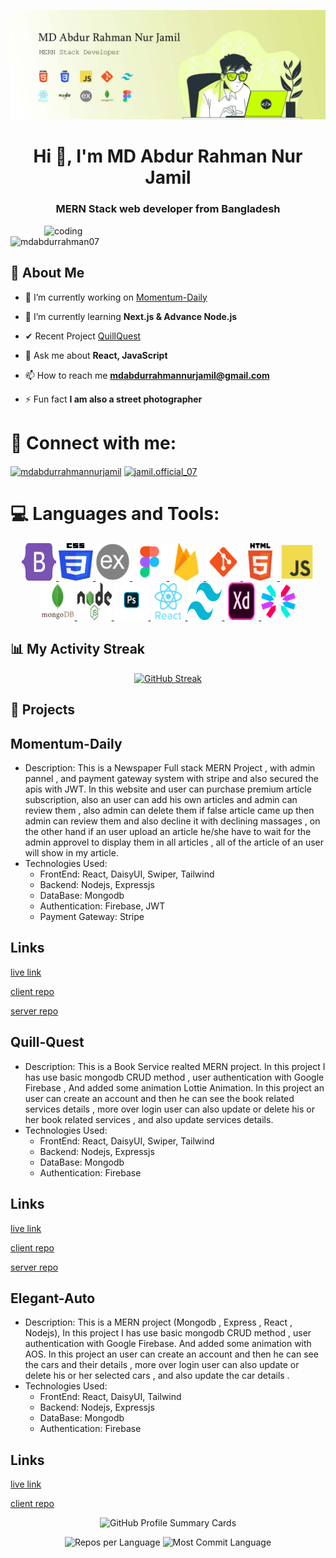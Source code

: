 ![An old rock in the desert](https://raw.githubusercontent.com/mdabdurrahman07/mdabdurrahman07/main/assets/banner/J-1.jpg "Shiprock, New Mexico by Beau Rogers")
<h1 align="center">Hi 👋, I'm MD Abdur Rahman Nur Jamil</h1>
<h3 align="center">MERN Stack web developer from Bangladesh</h3>
<img align="right" alt="coding" width="450" src="https://camo.githubusercontent.com/cae12fddd9d6982901d82580bdf321d81fb299141098ca1c2d4891870827bf17/68747470733a2f2f6d69726f2e6d656469756d2e636f6d2f6d61782f313336302f302a37513379765349765f7430696f4a2d5a2e676966">
<p align="left"> <img src="https://komarev.com/ghpvc/?username=mdabdurrahman07&label=Profile%20views&color=0e75b6&style=flat" alt="mdabdurrahman07" /> </p>

## 🤠 About Me

- 🔭 I’m currently working on [Momentum-Daily](https://momentum-daily.web.app/)

- 🌱 I’m currently learning **Next.js & Advance Node.js**

- ✔ Recent Project [QuillQuest](https://quillquest-92dfc.web.app/)

- 💬 Ask me about **React, JavaScript**

- 📫 How to reach me **mdabdurrahmannurjamil@gmail.com**

- ⚡ Fun fact **I am also a street photographer**

# 🔗 Connect with me:
<p align="left">
<a href="https://fb.com/mdabdurrahmannurjamil" target="blank"><img align="center" src="https://raw.githubusercontent.com/rahuldkjain/github-profile-readme-generator/master/src/images/icons/Social/facebook.svg" alt="mdabdurrahmannurjamil" height="30" width="40" /></a>
<a href="https://instagram.com/jamil.official_07" target="blank"><img align="center" src="https://raw.githubusercontent.com/rahuldkjain/github-profile-readme-generator/master/src/images/icons/Social/instagram.svg" alt="jamil.official_07" height="30" width="40" /></a>
</p>

# 💻 Languages and Tools:
<p align="center">  <a href="https://getbootstrap.com" target="_blank" rel="noreferrer"> <img src="https://raw.githubusercontent.com/mdabdurrahman07/mdabdurrahman07/main/assets/Icons/bootstrap.png" alt="bootstrap" width="55" height="60"/> </a>
 <a href="https://www.w3schools.com/css/" target="_blank" rel="noreferrer"> <img src="https://raw.githubusercontent.com/mdabdurrahman07/mdabdurrahman07/main/assets/Icons/CSS.png" alt="css3" width="55" height="60"/> </a> 
 <a href="https://expressjs.com" target="_blank" rel="noreferrer"> <img src="https://raw.githubusercontent.com/mdabdurrahman07/mdabdurrahman07/main/assets/Icons/express.png" alt="express" width="55" height="60"/> </a> 
 <a href="https://www.figma.com/" target="_blank" rel="noreferrer"> <img src="https://raw.githubusercontent.com/mdabdurrahman07/mdabdurrahman07/main/assets/Icons/figma.png" alt="figma" width="55" height="60"/> </a> 
 <a href="https://firebase.google.com/" target="_blank" rel="noreferrer"> <img src="https://raw.githubusercontent.com/mdabdurrahman07/mdabdurrahman07/main/assets/Icons/firebase.png" alt="firebase" width="55" height="60"/> </a>
<a href="https://git-scm.com/" target="_blank" rel="noreferrer"> <img src="https://raw.githubusercontent.com/mdabdurrahman07/mdabdurrahman07/main/assets/Icons/git.png" alt="git" width="55" height="60"/> </a>
<a href="https://www.w3.org/html/" target="_blank" rel="noreferrer"> <img src="https://raw.githubusercontent.com/mdabdurrahman07/mdabdurrahman07/main/assets/Icons/HTML.png" alt="html5" width="55" height="60"/> </a>
<a href="https://developer.mozilla.org/en-US/docs/Web/JavaScript" target="_blank" rel="noreferrer"> <img src="https://raw.githubusercontent.com/mdabdurrahman07/mdabdurrahman07/main/assets/Icons/JS.png" alt="javascript"width="55" height="60"/> </a>
<a href="https://www.mongodb.com/" target="_blank" rel="noreferrer"> <img src="https://raw.githubusercontent.com/devicons/devicon/master/icons/mongodb/mongodb-original-wordmark.svg" alt="mongodb" width="55" height="60"/> </a>
<a href="https://nodejs.org" target="_blank" rel="noreferrer"> <img src="https://raw.githubusercontent.com/mdabdurrahman07/mdabdurrahman07/main/assets/Icons/Node.png" alt="nodejs" width="55" height="60"/> </a> 
<a href="https://www.photoshop.com/en" target="_blank" rel="noreferrer"> <img src="https://raw.githubusercontent.com/mdabdurrahman07/mdabdurrahman07/main/assets/Icons/ps.png" alt="photoshop" width="55" height="60"/> </a>
<a href="https://reactjs.org/" target="_blank" rel="noreferrer"> <img src="https://raw.githubusercontent.com/mdabdurrahman07/mdabdurrahman07/main/assets/Icons/React.png" alt="react" width="55" height="60"/>
</a> <a href="https://tailwindcss.com/" target="_blank" rel="noreferrer"> <img src="https://raw.githubusercontent.com/mdabdurrahman07/mdabdurrahman07/main/assets/Icons/tailwind.png" alt="tailwind" width="55" height="60"/> </a>
<a href="https://www.adobe.com/products/xd.html" target="_blank" rel="noreferrer"> <img src="https://raw.githubusercontent.com/mdabdurrahman07/mdabdurrahman07/main/assets/Icons/xd.png" alt="xd" width="55" height="60"/> </a> <a href="https://jwt.io/" target="_blank" rel="noreferrer"> <img src="https://raw.githubusercontent.com/mdabdurrahman07/mdabdurrahman07/main/assets/Icons/JWT.png" alt="jwt" width="55" height="60"/> </a> </p>


## 📊 My Activity Streak 

<p align="center"><a href="https://git.io/streak-stats"><img src="https://github-readme-streak-stats.herokuapp.com?user=mdabdurrahman07&theme=merko&date_format=%5BY%20%5DM%20j" alt="GitHub Streak" /></a></p>

## 📂 Projects 


## Momentum-Daily
- Description: This is a Newspaper Full stack MERN Project , with admin pannel , and payment gateway system with stripe and also secured the apis with JWT. In this website and user can purchase premium article subscription, also an user can add his own articles and admin can review them , also admin can delete them if false article came up then admin can review them and also decline it with declining massages , on the other hand if an user upload an article he/she have to wait for the admin approvel to display them in all articles , all of the article of an user will show in my article.
- Technologies Used:
  - FrontEnd: React, DaisyUI, Swiper, Tailwind
  - Backend: Nodejs, Expressjs
  - DataBase: Mongodb
  - Authentication: Firebase, JWT
  - Payment Gateway: Stripe 

 ## Links

[live link](https://momentum-daily.web.app/)

[client repo](https://github.com/mdabdurrahman07/Momentum-Daily-Client)

[server repo](https://github.com/mdabdurrahman07/Momentum-Daily-Server)

## Quill-Quest
- Description: This is a Book Service realted MERN project. In this project I has use basic mongodb CRUD method , user authentication with Google Firebase , And added some animation Lottie Animation. In this project an user can create an account and then he can see the book related services details , more over login user can also update or delete his or her book related services , and also update services details.
- Technologies Used:
  - FrontEnd: React, DaisyUI, Swiper, Tailwind
  - Backend: Nodejs, Expressjs
  - DataBase: Mongodb
  - Authentication: Firebase
  

 ## Links

[live link](https://quillquest-92dfc.web.app/)

[client repo](https://github.com/mdabdurrahman07/Quill-Quest-Client)

[server repo](https://github.com/mdabdurrahman07/Quill-Quest-Server)

## Elegant-Auto
- Description: This is a MERN project (Mongodb , Express , React , Nodejs), In this project I has use basic mongodb CRUD method , user authentication with Google Firebase. And added some animation with AOS. In this project an user can create an account and then he can see the cars and their details , more over login user can also update or delete his or her selected cars , and also update the car details .
- Technologies Used:
  - FrontEnd: React, DaisyUI, Tailwind
  - Backend: Nodejs, Expressjs
  - DataBase: Mongodb
  - Authentication: Firebase
  

 ## Links

[live link](https://elegant-auto.web.app/)

[client repo](https://github.com/mdabdurrahman07/Elegant-Auto-Client)
<p align="center">
  <img src="http://github-profile-summary-cards.vercel.app/api/cards/profile-details?username=mdabdurrahman07&theme=merko" alt="GitHub Profile Summary Cards">
</p>

<p align="center">
  <img src="http://github-profile-summary-cards.vercel.app/api/cards/repos-per-language?username=mdabdurrahman07&theme=merko" alt="Repos per Language">
  <img src="http://github-profile-summary-cards.vercel.app/api/cards/most-commit-language?username=mdabdurrahman07&theme=merko" alt="Most Commit Language">
</p>




